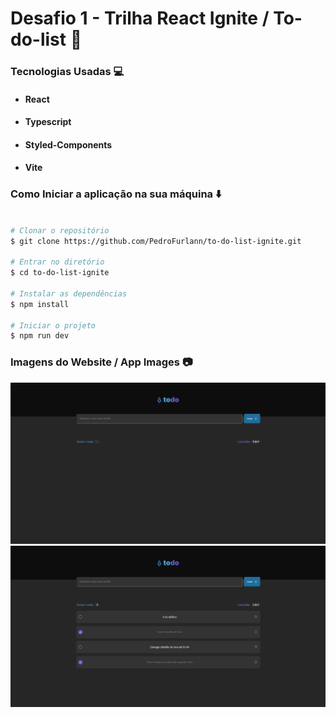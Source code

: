 # Desafio 1 - Trilha React Ignite / To-do-list :bookmark_tabs:

### Tecnologias Usadas :computer:

- #### React
- #### Typescript
- #### Styled-Components
- #### Vite

### Como Iniciar a aplicação na sua máquina :arrow_down:

```bash

# Clonar o repositório
$ git clone https://github.com/PedroFurlann/to-do-list-ignite.git

# Entrar no diretório
$ cd to-do-list-ignite

# Instalar as dependências
$ npm install

# Iniciar o projeto
$ npm run dev

```

### Imagens do Website / App Images :camera:

  <img src="https://raw.githubusercontent.com/PedroFurlann/to-do-list-ignite/main/src/assets/todo3.png" />
  <img src="https://raw.githubusercontent.com/PedroFurlann/to-do-list-ignite/main/src/assets/todo2.png" />
